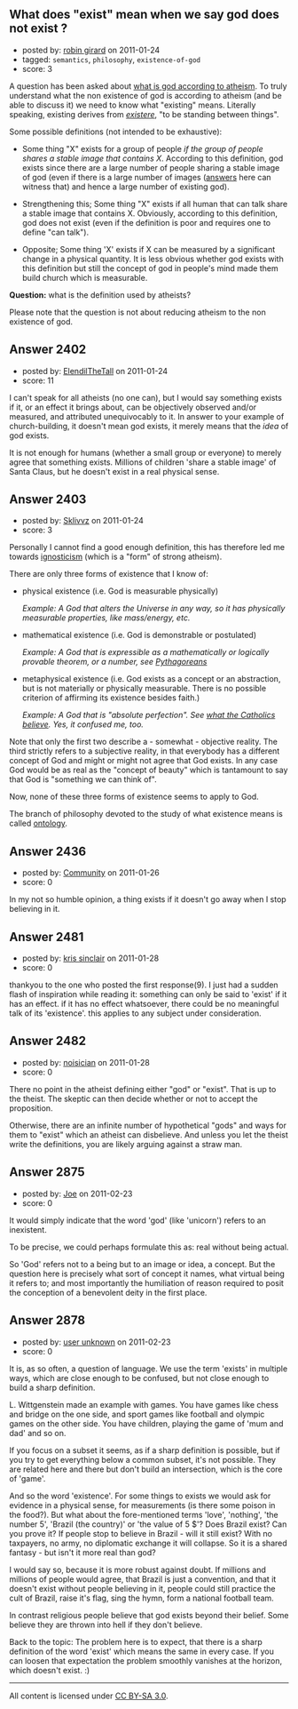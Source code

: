 ## What does "exist" mean when we say god does not exist ?

- posted by: [robin girard](https://stackexchange.com/users/-1/923-robin-girard) on 2011-01-24
- tagged: `semantics`, `philosophy`, `existence-of-god`
- score: 3

A question has been asked about [what is god according to atheism][1].
To truly understand what the non existence of god is according to atheism (and be able to discuss it) we need to know what "existing" means. Literally speaking, existing derives from *[existere][2]*, "to be standing between things". 

Some possible definitions (not intended to be exhaustive):

- Some thing "X" exists for a group of people *if the group of people shares a stable image that contains X*. According to this definition, god exists since there are a large number of people sharing a stable image of god (even if there is a large number of images ([answers][3] here can witness that) and hence a large number of existing god).

- Strengthening this; Some thing "X" exists if all human that can talk share a stable image that contains X. Obviously, according to this definition, god does not exist (even if the definition is poor and requires one to define "can talk"). 

- Opposite; Some thing 'X' exists if X can be measured by a significant change in a physical quantity. It is less obvious whether god exists with this definition but still the concept of god in people's mind made them build church which is measurable. 


**Question:** what is the definition used by atheists? 

Please note that the question is not about reducing atheism to the non existence of god.


  [1]: http://atheism.stackexchange.com/questions/322/what-is-god-in-atheism
  [2]: http://en.wiktionary.org/wiki/existere
  [3]: http://atheism.stackexchange.com/questions/322/what-is-god-in-atheism


## Answer 2402

- posted by: [ElendilTheTall](https://stackexchange.com/users/-1/769-elendilthetall) on 2011-01-24
- score: 11

I can't speak for all atheists (no one can), but I would say something exists if it, or an effect it brings about, can be objectively observed and/or measured, and attributed unequivocably to it. In answer to your example of church-building, it doesn't mean god exists, it merely means that the *idea* of god exists.

It is not enough for humans (whether a small group or everyone) to merely agree that something exists. Millions of children 'share a stable image' of Santa Claus, but he doesn't exist in a real physical sense.


## Answer 2403

- posted by: [Sklivvz](https://stackexchange.com/users/-1/675-sklivvz) on 2011-01-24
- score: 3

<p>Personally I cannot find a good enough definition, this has therefore led me towards <a href="http://en.wikipedia.org/wiki/Ignosticism" rel="nofollow">ignosticism</a> (which is a "form" of strong atheism).</p>

<p>There are only three forms of existence that I know of:</p>

<ul>
<li><p>physical existence (i.e. God is measurable physically)</p>

<p><em>Example: A God that alters the Universe in any way, so it has physically measurable properties, like mass/energy, etc.</em></p></li>
<li><p>mathematical existence (i.e. God is demonstrable or postulated)</p>

<p><em>Example: A God that is expressible as a mathematically or logically provable theorem, or a number, see <a href="http://en.wikipedia.org/wiki/Pythagoreanism" rel="nofollow">Pythagoreans</a></em></p></li>
<li><p>metaphysical existence (i.e. God exists as a concept or an abstraction, but is not materially or physically measurable. There is no possible criterion of affirming its existence besides faith.)</p>

<p><em>Example: A God that is "absolute perfection". See <a href="http://www.vatican.va/archive/ccc_css/archive/catechism/p1s1c1.htm" rel="nofollow">what the Catholics believe</a>. Yes, it confused me, too.</em></p></li>
</ul>

<p>Note that only the first two describe a - somewhat - objective reality. The third strictly refers to a subjective reality, in that everybody has a different concept of God and might or might not agree that God exists. In any case God would be as real as the "concept of beauty" which is tantamount to say that God is "something we can think of".</p>

<p>Now, none of these three forms of existence seems to apply to God.</p>

<p>The branch of philosophy devoted to the study of what existence means is called <a href="http://en.wikipedia.org/wiki/Existence" rel="nofollow">ontology</a>.</p>



## Answer 2436

- posted by: [Community](https://stackexchange.com/users/-1/-1-community) on 2011-01-26
- score: 0

In my not so humble opinion, a thing exists if it doesn't go away when I stop believing in it.


## Answer 2481

- posted by: [kris sinclair](https://stackexchange.com/users/-1/957-kris-sinclair) on 2011-01-28
- score: 0

thankyou to the one who posted the first response(9). I just had a sudden flash of inspiration while reading it:
something can only be said to 'exist' if it has an effect. if it has no effect whatsoever, there could be no meaningful talk of its 'existence'. this applies to any subject under consideration.



## Answer 2482

- posted by: [noisician](https://stackexchange.com/users/-1/90-noisician) on 2011-01-28
- score: 0

There no point in the atheist defining either "god" or "exist". That is up to the theist. The skeptic can then decide whether or not to accept the proposition.

Otherwise, there are an infinite number of hypothetical "gods" and ways for them to "exist" which an atheist can disbelieve. And unless you let the theist write the definitions, you are likely arguing against a straw man.




## Answer 2875

- posted by: [Joe](https://stackexchange.com/users/-1/1064-joe) on 2011-02-23
- score: 0

It would simply indicate that the word 'god' (like 'unicorn') refers to an inexistent.

To be precise, we could perhaps formulate this as: real without being actual.

So 'God' refers not to a being but to an image or idea, a concept. But the question here is precisely what sort of concept it names, what virtual being it refers to; and most importantly the humiliation of reason required to posit the conception of a benevolent deity in the first place.


## Answer 2878

- posted by: [user unknown](https://stackexchange.com/users/-1/992-user-unknown) on 2011-02-23
- score: 0

It is, as so often, a question of language. We use the term 'exists' in multiple ways, which are close enough to be confused, but not close enough to build a sharp definition. 

L. Wittgenstein made an example with games. You have games like chess and bridge on the one side, and sport games like football and olympic games on the other side. You have children, playing the game of 'mum and dad' and so on. 

If you focus on a subset it seems, as if a sharp definition is possible, but if you try to get everything below a common subset, it's not possible. They are related here and there but don't build an intersection, which is the core of 'game'. 

And so the word 'existence'. For some things to exists we would ask for evidence in a physical sense, for measurements (is there some poison in the food?). But what about the fore-mentioned terms 'love', 'nothing', 'the number 5', 'Brazil (the country)' or 'the value of 5 $'?  Does Brazil exist? Can you prove it? If people stop to believe in Brazil - will it still exist? With no taxpayers, no army, no diplomatic exchange it will collapse. So it is a shared fantasy - but isn't it more real than god? 

I would say so, because it is more robust against doubt. If millions and millions of people would agree, that Brazil is just a convention, and that it doesn't exist without people believing in it, people could still practice the cult of Brazil, raise it's flag, sing the hymn, form a national football team. 

In contrast religious people believe that god exists beyond their belief. Some believe they are thrown into hell if they don't believe. 

Back to the topic: The problem here is to expect, that there is a sharp definition of the word 'exist' which means the same in every case. If you can loosen that expectation the problem smoothly vanishes at the horizon, which doesn't exist. :) 



---

All content is licensed under [CC BY-SA 3.0](https://creativecommons.org/licenses/by-sa/3.0/).
